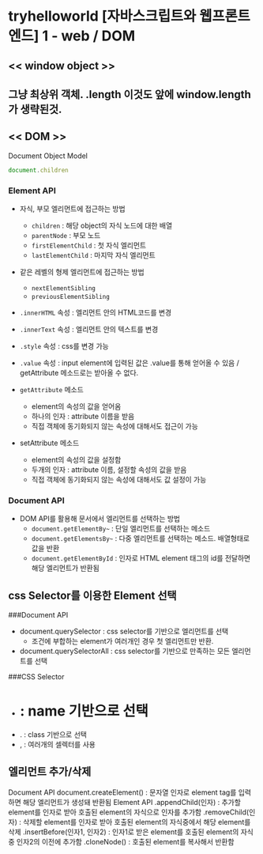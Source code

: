 tryhelloworld [자바스크립트와 웹프론트엔드] 1 - web / DOM
========

## << window object >>
그냥 최상위 객체. .length 이것도 앞에 window.length가 생략된것.
---
## << DOM >>
Document Object Model
```js
document.children
```

### Element API
- 자식, 부모 엘리먼트에 접근하는 방법
    - `children` : 해당 object의 자식 노드에 대한 배열
    - `parentNode` : 부모 노드
    - `firstElementChild` : 첫 자식 엘리먼트
    - `lastElementChild` : 마지막 자식 엘리먼트

- 같은 레벨의 형제 엘리먼트에 접근하는 방법
    - `nextElementSibling`
    - `previousElementSibling`
- `.innerHTML` 속성 : 엘리먼트 안의 HTML코드를 변경
- `.innerText` 속성 : 엘리먼트 안의 텍스트를 변경
- `.style` 속성 : css를 변경 가능
- `.value` 속성 : input element에 입력된 값은 .value를 통해 얻어올 수 있음 / getAttribute 메소드로는 받아올 수 없다.
- `getAttribute` 메소드
    - element의 속성의 값을 얻어옴
    - 하나의 인자 : attribute 이름을 받음
    - 직접 객체에 동기화되지 않는 속성에 대해서도 접근이 가능
- setAttribute 메소드
    - element의 속성의 값을 설정함
    - 두개의 인자 : attribute 이름, 설정할 속성의 값을 받음
    - 직접 객체에 동기화되지 않는 속성에 대해서도 값 설정이 가능

### Document API
- DOM API를 활용해 문서에서 엘리먼트를 선택하는 방법
    - `document.getElementBy~` : 단일 엘리먼트를 선택하는 메소드
    - `document.getElementsBy~` : 다중 엘리먼트를 선택하는 메소드. 배열형태로 값을 반환
    - `document.getElementById` : 인자로 HTML element 태그의 id를 전달하면 해당 엘리먼트가 반환됨




## css Selector를 이용한 Element 선택
###Document API
- document.querySelector : css selector를 기반으로 엘리먼트를 선택
    - 조건에 부합하는 element가 여러개인 경우 첫 엘리먼트만 반환.
- document.querySelectorAll : css selector를 기반으로 만족하는 모든 엘리먼트를 선택

###CSS Selector
- # : name 기반으로 선택
- . : class 기반으로 선택
- , : 여러개의 셀렉터를 사용

## 엘리먼트 추가/삭제
Document API
document.createElement() : 문자열 인자로 element tag를 입력하면 해당 엘리먼트가 생성돼 반환됨
Element API
.appendChild(인자) : 추가할 element를 인자로 받아 호출된 element의 자식으로 인자를 추가함
.removeChild(인자) : 삭제할 element를 인자로 받아 호출된 element의 자식중에서 해당 element를 삭제
.insertBefore(인자1, 인자2) : 인자1로 받은 element를 호출된 element의 자식중 인자2의 이전에 추가함
.cloneNode() : 호출된 element를 복사해서 반환함


